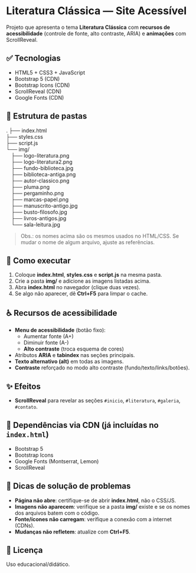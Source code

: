 # Literatura Clássica — Site Acessível

Projeto que apresenta o tema **Literatura Clássica** com **recursos de acessibilidade** (controle de fonte, alto contraste, ARIA) e **animações** com ScrollReveal.

## ✅ Tecnologias
- HTML5 + CSS3 + JavaScript
- Bootstrap 5 (CDN)
- Bootstrap Icons (CDN)
- ScrollReveal (CDN)
- Google Fonts (CDN)

## 📁 Estrutura de pastas
.
├── index.html  
├── styles.css  
├── script.js  
└── img/  
&ensp;&ensp;├── logo-literatura.png  
&ensp;&ensp;├── logo-literatura2.png  
&ensp;&ensp;├── fundo-biblioteca.jpg  
&ensp;&ensp;├── biblioteca-antiga.png  
&ensp;&ensp;├── autor-classico.png  
&ensp;&ensp;├── pluma.png  
&ensp;&ensp;├── pergaminho.png  
&ensp;&ensp;├── marcas-papel.png  
&ensp;&ensp;├── manuscrito-antigo.jpg  
&ensp;&ensp;├── busto-filosofo.jpg  
&ensp;&ensp;├── livros-antigos.jpg  
&ensp;&ensp;└── sala-leitura.jpg  

> Obs.: os nomes acima são os mesmos usados no HTML/CSS. Se mudar o nome de algum arquivo, ajuste as referências.

## 🚀 Como executar
1. Coloque **index.html**, **styles.css** e **script.js** na mesma pasta.
2. Crie a pasta **img/** e adicione as imagens listadas acima.
3. Abra **index.html** no navegador (clique duas vezes).
4. Se algo não aparecer, dê **Ctrl+F5** para limpar o cache.

## ♿ Recursos de acessibilidade
- **Menu de acessibilidade** (botão fixo):  
  - Aumentar fonte (A+)  
  - Diminuir fonte (A-)  
  - **Alto contraste** (troca esquema de cores)
- Atributos **ARIA** e **tabindex** nas seções principais.
- **Texto alternativo (alt)** em todas as imagens.
- **Contraste** reforçado no modo alto contraste (fundo/texto/links/botões).

## ✨ Efeitos
- **ScrollReveal** para revelar as seções `#inicio`, `#literatura`, `#galeria`, `#contato`.

## 🔗 Dependências via CDN (já incluídas no `index.html`)
- Bootstrap 5  
- Bootstrap Icons  
- Google Fonts (Montserrat, Lemon)  
- ScrollReveal

## 🧩 Dicas de solução de problemas
- **Página não abre**: certifique-se de abrir **index.html**, não o CSS/JS.
- **Imagens não aparecem**: verifique se a pasta **img/** existe e se os nomes dos arquivos batem com o código.
- **Fonte/ícones não carregam**: verifique a conexão com a internet (CDNs).
- **Mudanças não refletem**: atualize com **Ctrl+F5**.

## 📜 Licença
Uso educacional/didático.

